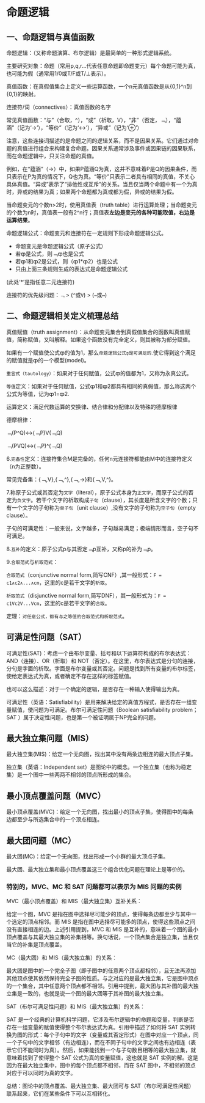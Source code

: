 # 命题逻辑


## 一、命题逻辑与真值函数

命题逻辑：（又称命题演算、布尔逻辑）是最简单的一种形式逻辑系统。

主要研究对象：命题（常用p,q,r...代表任意命题即命题变元）每个命题可能为真，也可能为假（通常用1/0或T/F或T/⊥表示）。

真值函数：在真假值集合上定义一些运算函数，一个n元真值函数是从{0,1}^n到{0,1}的映射。

连接符/词（connectives）：真值函数的名字

常见真值函数：“与”（合取，^），“或”（析取，V），“非”（否定，﹁），“蕴涵”（记为‘→’），“等价”（记为‘↔’），“异或”（记为‘⊕’）

注意，这些连接词描述的是命题之间的逻辑关系，而不是因果关系。它们通过对命题的真值进行组合来构建复合命题。因果关系通常涉及事件或因果链的因果联系，而在命题逻辑中，只关注命题的真值。

例如，在“蕴涵”（→）中，如果P蕴涵Q为真，这并不意味着P是Q的因果条件，而只表示在P为真的情况下，Q也为真。“等价”只表示二者具有相同的真值，不关心具体真值。“异或”表示了“排他性或互斥”的关系。当且仅当两个命题中有一个为真时，异或的结果为真；如果两个命题都为真或都为假，异或的结果为假。

当命题变元的个数n>2时，使用真值表（truth table）进行运算处理；当命题变元的个数为n时，真值表一般有2^n行；真值表**左边是变元的各种可能取值，右边是运算结果**。

命题逻辑公式：命题变元和连接符在一定规则下形成命题逻辑公式。

- 命题变元是命题逻辑公式（原子公式）
- 若ȹ是公式，则﹁ȹ也是公式
- 若ȹ1和ȹ2是公式，则（ȹ1*ȹ2）也是公式
- 只由上面三条规则生成的表达式是命题逻辑公式

(此处‘*’是指任意二元连接符)

连接符的优先级问题：```﹁``` > (```^```或```V```) > (```→```或```↔```)

## 二、命题逻辑相关定义梳理总结

真值赋值（truth assignment）：从命题变元集合到真假值集合的函数叫真值赋值，简称赋值，又叫解释。如果这个函数没有完全定义，则其被称为部分赋值。

如果有一个赋值使公式ȹ的值为1，那么```命题逻辑公式ȹ是可满足的```.使它得到这个满足的赋值就是ȹ的一个模型(model)。

```重言式（tautology）```：如果对于任何赋值，公式ȹ的值都为1，又称为永真公式。

```等值```定义：如果对于任何赋值，公式ȹ1和ȹ2都具有相同的真假值，那么称这两个公式为等值，记为ȹ1=ȹ2.

运算定义：满足代数运算的交换律、结合律和分配律以及特殊的德摩根律

德摩根律：

﹁(P^Q)↔(﹁P)V(﹁Q)

﹁(PVQ)↔(﹁P)^(﹁Q)

6.```完备性```定义：连接符集合M是完备的，任何n元连接符都能由M中的连接符定义（n为正整数）。

常见完备集：{﹁,V},{﹁,^},{﹁,→}和{﹁,V,^}。

7.称原子公式或其否定为```文字```（literal），原子公式本身为```正文字```，而原子公式的否定为```负文字```。若干个文字的析取构成```子句```（clause），其长度是所含文字的个数；只有一个文字的子句称为```单子句```（unit clause）,没有文字的子句称为```空子句```（empty clause）。

子句的可满足性：一般来说，文字越多，子句越易满足；极端情形而言，空子句不可满足。

8.```互补```的定义：原子公式p与其否定﹁p互补，又称p的补为﹁p。

9.```合取范式```与```析取范式```：

```合取范式```（conjunctive normal form,简写CNF）,其一般形式：```F = c1∧c2∧...∧cm```，这里的c是若干文字的```析取```。

```析取范式```（disjunctive normal form,简写DNF），其一般形式为：```F = c1Vc2V...Vcm```，这里的c是若干文字的```合取```。

定理：```对任意公式，都有与之等值的合取范式和析取范式```。

## 可满足性问题（SAT）

可满足性(SAT)：考虑一个由布尔变量、括号和以下运算符构成的布尔表达式： AND（连接）、OR（析取）和 NOT（否定）。在这里，布尔表达式是分句的连接，分句是字面的析取。字面是布尔变量或其否定。问题是找到所有变量的布尔标签，使给定表达式为真，或者确定不存在这样的标签赋值。

也可以这么描述：对于一个确定的逻辑，是否存在一种输入使得输出为真。

可满足性（英语：Satisfiability）是用来解决给定的真值方程式，是否存在一组变量赋值，使问题为可满足。布尔可满足性问题（Boolean satisfiability problem；SAT ）属于决定性问题，也是第一个被证明属于NP完全的问题。

## 最大独立集问题（MIS）

最大独立集(MIS)：给定一个无向图，找出其中没有两条边相连的最大顶点子集。

独立集（英语：Independent set）是图论中的概念。一个独立集（也称为稳定集）是一个图中一些两两不相邻的顶点所形成的集合。

## 最小顶点覆盖问题（MVC）

最小顶点覆盖(MVC)：给定一个无向图，找出最小的顶点子集，使得图中的每条边都至少与所选集合中的一个顶点相连。

## 最大团问题（MC）

最大团(MC)：给定一个无向图，找出形成一个小群的最大顶点子集。

最大团、最大独立集和最小顶点覆盖这三个组合优化问题在理论上是等价的。

### 特别的，MVC、MC 和 SAT 问题都可以表示为 MIS 问题的实例

MVC（最小顶点覆盖）和 MIS（最大独立集）互补关系：

给定一个图，MVC 是指在图中选择尽可能少的顶点，使得每条边都至少与其中一个选定的顶点相邻。而 MIS 是指在图中选择尽可能多的顶点，使得这些顶点之间没有直接相连的边。上述引用提到，MVC 和 MIS 是互补的，意味着一个图的最小顶点覆盖与其最大独立集的补集相等。换句话说，一个顶点集合是独立集，当且仅当它的补集是顶点覆盖。

MC（最大团）和 MIS（最大独立集）的关系：

最大团是图中的一个完全子图（即子图中的任意两个顶点都相邻），且无法再添加其他顶点使其依然保持完全子图的性质。与之对应的是最大独立集，它是图中顶点的一个集合，其中任意两个顶点都不相邻。引用中提到，最大团与其补图的最大独立集是一致的，也就是说一个图的最大团等于其补图的最大独立集。

SAT（布尔可满足性问题）和 MIS（最大独立集）的关系：

SAT 是一个经典的计算机科学问题，它涉及布尔逻辑中的命题和变量，判断是否存在一组变量的赋值使得整个布尔表达式为真。引用中描述了如何将 SAT 实例转换为图的形式：每个子句中的文字（变量或其否定形式）在图中对应一个顶点，同一个子句中的文字相邻（有边相连），而在不同子句中的文字之间也有边相连（表示它们不能同时为真）。然后，如果能找到一个与子句数目相等的最大独立集，就意味着找到了使得整个 SAT 公式为真的变量赋值，这也就是 SAT 实例的解。这是因为在最大独立集中，图中的每个顶点都不相邻，而在 SAT 图中，不相邻的顶点对应于可以同时为真的文字。

总结：图论中的顶点覆盖、最大独立集、最大团可与 SAT（布尔可满足性问题）联系起来，它们在某些条件下可以互相转化。

